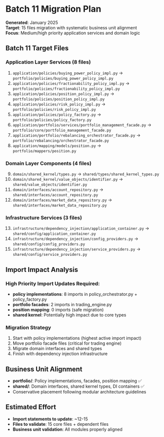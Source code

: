 # Batch 11 Migration Plan

**Generated**: January 2025  
**Target**: 15 files migration with systematic business unit alignment  
**Focus**: Medium/high priority application services and domain logic  

## Batch 11 Target Files

### Application Layer Services (8 files)
1. `application/policies/buying_power_policy_impl.py` → `portfolio/policies/buying_power_policy_impl.py`
2. `application/policies/fractionability_policy_impl.py` → `portfolio/policies/fractionability_policy_impl.py`
3. `application/policies/position_policy_impl.py` → `portfolio/policies/position_policy_impl.py`
4. `application/policies/risk_policy_impl.py` → `portfolio/policies/risk_policy_impl.py`
5. `application/policies/policy_factory.py` → `portfolio/policies/policy_factory.py`
6. `application/portfolio/services/portfolio_management_facade.py` → `portfolio/core/portfolio_management_facade.py`
7. `application/portfolio/rebalancing_orchestrator_facade.py` → `portfolio/rebalancing/orchestrator_facade.py`
8. `application/mapping/models/position.py` → `portfolio/mappers/position.py`

### Domain Layer Components (4 files)
9. `domain/shared_kernel/types.py` → `shared/types/shared_kernel_types.py`
10. `domain/shared_kernel/value_objects/identifier.py` → `shared/value_objects/identifier.py`
11. `domain/interfaces/account_repository.py` → `shared/interfaces/account_repository.py`
12. `domain/interfaces/market_data_repository.py` → `shared/interfaces/market_data_repository.py`

### Infrastructure Services (3 files)
13. `infrastructure/dependency_injection/application_container.py` → `shared/config/application_container.py`
14. `infrastructure/dependency_injection/config_providers.py` → `shared/config/config_providers.py`
15. `infrastructure/dependency_injection/service_providers.py` → `shared/config/service_providers.py`

## Import Impact Analysis

### High Priority Import Updates Required:
- **policy implementations**: 8 imports in policy_orchestrator.py + policy_factory.py
- **portfolio facades**: 2 imports in trading_engine.py  
- **position mapping**: 0 imports (safe migration)
- **shared kernel**: Potentially high impact due to core types

### Migration Strategy
1. Start with policy implementations (highest active import impact)
2. Move portfolio facade files (critical for trading engine)
3. Migrate domain interfaces and shared types
4. Finish with dependency injection infrastructure

## Business Unit Alignment
- **portfolio/**: Policy implementations, facades, position mapping ✅
- **shared/**: Domain interfaces, shared kernel types, DI containers ✅
- Conservative placement following modular architecture guidelines

## Estimated Effort
- **Import statements to update**: ~12-15
- **Files to validate**: 15 core files + dependent files
- **Business unit validation**: All modules properly aligned
